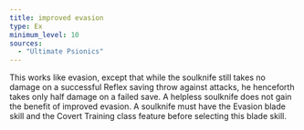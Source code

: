 ```yaml
---
title: improved evasion
type: Ex
minimum_level: 10
sources:
  - "Ultimate Psionics"
---
```


This works like evasion, except that while the soulknife still takes no damage on a successful Reflex saving throw against attacks, he henceforth takes only half damage on a failed save. A helpless soulknife does not gain the benefit of improved evasion. A soulknife must have the Evasion blade skill and the Covert Training class feature before selecting this blade skill.
